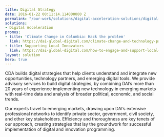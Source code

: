 ```yaml
---
title: Digital Strategy
date: 2016-01-22 00:11:14.114000000 Z
permalink: "/our-work/solutions/digital-acceleration-solutions/digital-strategy"
solutions:
- Digital Acceleration
promos:
- title: 'Climate Change in Columbia: Hack the problem'
  link: https://dai-global-digital.com/climate-change-and-technology-preparing-to-hack-the-problem.html
- title: Supporting Local Innovators
  link: https://dai-global-digital.com/how-to-engage-and-support-local-innovators-three-take-aways-from-the-digital-development-forum.html
layout: solution
hero: true
---
```


CDA builds digital strategies that help clients understand and integrate new opportunities, technology partners, and emerging digital tools. We provide advisory services to build digital strategies, by combining DAI’s more than 20 years of experience implementing new technology in emerging markets with real-time data and analysis of broader political, economic, and social trends.

Our experts travel to emerging markets, drawing upon DAI’s extensive professional networks to identify private sector, government, civil society, and other key stakeholders. Efficiency and thoroughness are key tenets of our approach, creating strategies that lay the groundwork for successful implementation of digital and innovation programming. 